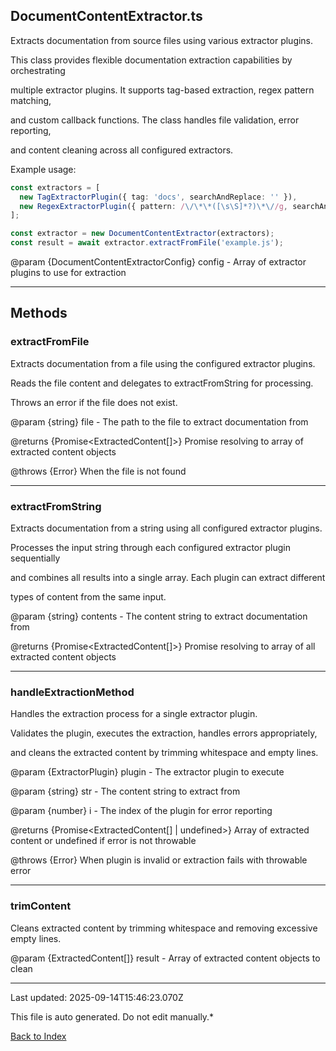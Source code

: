 ## DocumentContentExtractor.ts





 Extracts documentation from source files using various extractor plugins.



 This class provides flexible documentation extraction capabilities by orchestrating

 multiple extractor plugins. It supports tag-based extraction, regex pattern matching,

 and custom callback functions. The class handles file validation, error reporting,

 and content cleaning across all configured extractors.



 Example usage:

 ```typescript
 const extractors = [
   new TagExtractorPlugin({ tag: 'docs', searchAndReplace: '' }),
   new RegexExtractorPlugin({ pattern: /\/\*\*([\s\S]*?)\*\//g, searchAndReplace: '' })
 ];
 
 const extractor = new DocumentContentExtractor(extractors);
 const result = await extractor.extractFromFile('example.js');
 ```
 

 @param {DocumentContentExtractorConfig} config - Array of extractor plugins to use for extraction

 



---



## Methods



### **extractFromFile**

 Extracts documentation from a file using the configured extractor plugins.

 

 Reads the file content and delegates to extractFromString for processing.

 Throws an error if the file does not exist.

 

 @param {string} file - The path to the file to extract documentation from

 @returns {Promise<ExtractedContent[]>} Promise resolving to array of extracted content objects

 @throws {Error} When the file is not found

 



---



### **extractFromString**

 Extracts documentation from a string using all configured extractor plugins.

 

 Processes the input string through each configured extractor plugin sequentially

 and combines all results into a single array. Each plugin can extract different

 types of content from the same input.

 

 @param {string} contents - The content string to extract documentation from

 @returns {Promise<ExtractedContent[]>} Promise resolving to array of all extracted content objects

 



---



### **handleExtractionMethod**

 Handles the extraction process for a single extractor plugin.

 

 Validates the plugin, executes the extraction, handles errors appropriately,

 and cleans the extracted content by trimming whitespace and empty lines.

 

 @param {ExtractorPlugin} plugin - The extractor plugin to execute

 @param {string} str - The content string to extract from

 @param {number} i - The index of the plugin for error reporting

 @returns {Promise<ExtractedContent[] | undefined>} Array of extracted content or undefined if error is not throwable

 @throws {Error} When plugin is invalid or extraction fails with throwable error

 



---



### **trimContent**

 Cleans extracted content by trimming whitespace and removing excessive empty lines.

 

 @param {ExtractedContent[]} result - Array of extracted content objects to clean

 



---



Last updated: 2025-09-14T15:46:23.070Z



This file is auto generated. Do not edit manually.*



[Back to Index](./index.md)
